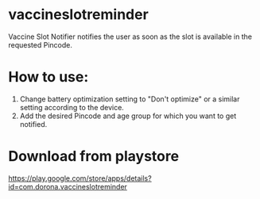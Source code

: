 # vaccineslotreminder

Vaccine Slot Notifier notifies the user as soon as the slot is available in the requested Pincode.
# How to use:

1. Change battery optimization setting to "Don't optimize" or a similar setting according to the device.
2. Add the desired Pincode and age group for which you want to get notified.

# Download from playstore
https://play.google.com/store/apps/details?id=com.dorona.vaccineslotreminder
